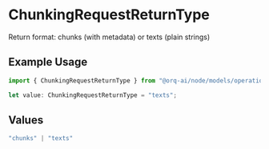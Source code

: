 # ChunkingRequestReturnType

Return format: chunks (with metadata) or texts (plain strings)

## Example Usage

```typescript
import { ChunkingRequestReturnType } from "@orq-ai/node/models/operations";

let value: ChunkingRequestReturnType = "texts";
```

## Values

```typescript
"chunks" | "texts"
```